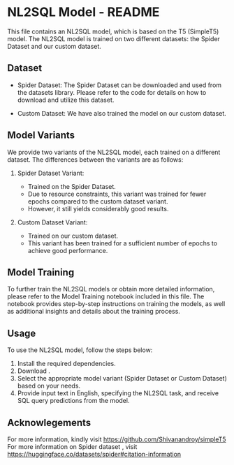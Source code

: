# NL2SQL Model - README

This file contains an NL2SQL model, which is based on the T5 (SimpleT5) model. The NL2SQL model is trained on two different datasets: the Spider Dataset and our custom dataset. 

## Dataset

- Spider Dataset: The Spider Dataset can be downloaded and used from the datasets library. Please refer to the code for details on how to download and utilize this dataset.

- Custom Dataset: We have also trained the model on our custom dataset.

## Model Variants

We provide two variants of the NL2SQL model, each trained on a different dataset. The differences between the variants are as follows:

1. Spider Dataset Variant:
   - Trained on the Spider Dataset.
   - Due to resource constraints, this variant was trained for fewer epochs compared to the custom dataset variant.
   - However, it still yields considerably good results.

2. Custom Dataset Variant:
   - Trained on our custom dataset.
   - This variant has been trained for a sufficient number of epochs to achieve good performance.

## Model Training

To further train the NL2SQL models or obtain more detailed information, please refer to the Model Training notebook included in this file. The notebook provides step-by-step instructions on training the models, as well as additional insights and details about the training process.

## Usage

To use the NL2SQL model, follow the steps below:

1. Install the required dependencies.
2. Download .
3. Select the appropriate model variant (Spider Dataset or Custom Dataset) based on your needs.
4. Provide input text in English, specifying the NL2SQL task, and receive SQL query predictions from the model.

## Acknowlegements

For more information, kindly visit https://github.com/Shivanandroy/simpleT5
For more information on Spider dataset , visit https://huggingface.co/datasets/spider#citation-information
